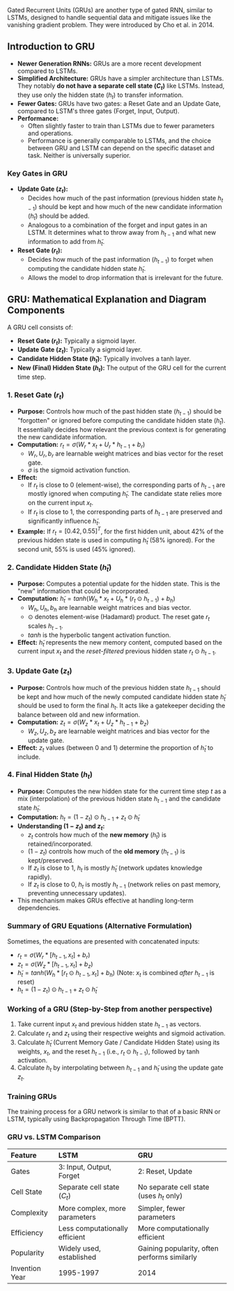 Gated Recurrent Units (GRUs) are another type of gated RNN, similar to LSTMs, designed to handle sequential data and mitigate issues like the vanishing gradient problem. They were introduced by Cho et al. in 2014.

## Introduction to GRU

*   **Newer Generation RNNs:** GRUs are a more recent development compared to LSTMs.
*   **Simplified Architecture:** GRUs have a simpler architecture than LSTMs. They notably **do not have a separate cell state ($C_t$)** like LSTMs. Instead, they use only the hidden state ($h_t$) to transfer information.
*   **Fewer Gates:** GRUs have two gates: a Reset Gate and an Update Gate, compared to LSTM's three gates (Forget, Input, Output).
*   **Performance:**
    *   Often slightly faster to train than LSTMs due to fewer parameters and operations.
    *   Performance is generally comparable to LSTMs, and the choice between GRU and LSTM can depend on the specific dataset and task. Neither is universally superior.
### Key Gates in GRU
*   **Update Gate ($z_t$):**
    *   Decides how much of the past information (previous hidden state $h_{t-1}$) should be kept and how much of the new candidate information ($h̃_t$) should be added.
    *   Analogous to a combination of the forget and input gates in an LSTM. It determines what to throw away from $h_{t-1}$ and what new information to add from $h̃_t$.
*   **Reset Gate ($r_t$):**
    *   Decides how much of the past information ($h_{t-1}$) to forget when computing the candidate hidden state $h̃_t$.
    *   Allows the model to drop information that is irrelevant for the future.

## GRU: Mathematical Explanation and Diagram Components

A GRU cell consists of:
*   **Reset Gate ($r_t$):** Typically a sigmoid layer.
*   **Update Gate ($z_t$):** Typically a sigmoid layer.
*   **Candidate Hidden State ($h̃_t$):** Typically involves a tanh layer.
*   **New (Final) Hidden State ($h_t$):** The output of the GRU cell for the current time step.

### 1. Reset Gate ($r_t$)
*   **Purpose:** Controls how much of the past hidden state ($h_{t-1}$) should be "forgotten" or ignored before computing the candidate hidden state ($h̃_t$). It essentially decides how relevant the previous context is for generating the new candidate information.
*   **Computation:** $r_t = σ(W_r * x_t + U_r * h_{t-1} + b_r)$
    *   $W_r, U_r, b_r$ are learnable weight matrices and bias vector for the reset gate.
    *   $σ$ is the sigmoid activation function.
*   **Effect:**
    *   If $r_t$ is close to 0 (element-wise), the corresponding parts of $h_{t-1}$ are mostly ignored when computing $h̃_t$. The candidate state relies more on the current input $x_t$.
    *   If $r_t$ is close to 1, the corresponding parts of $h_{t-1}$ are preserved and significantly influence $h̃_t$.
*   **Example:** If $r_t = [0.42, 0.55]^T$, for the first hidden unit, about 42% of the previous hidden state is used in computing $h̃_t$ (58% ignored). For the second unit, 55% is used (45% ignored).
### 2. Candidate Hidden State ($h̃_t$)
*   **Purpose:** Computes a potential update for the hidden state. This is the "new" information that could be incorporated.
*   **Computation:** $h̃_t = tanh(W_h * x_t + U_h * (r_t ⊙ h_{t-1}) + b_h)$
    *   $W_h, U_h, b_h$ are learnable weight matrices and bias vector.
    *   $⊙$ denotes element-wise (Hadamard) product. The reset gate $r_t$ scales $h_{t-1}$.
    *   $tanh$ is the hyperbolic tangent activation function.
*   **Effect:** $h̃_t$ represents the new memory content, computed based on the current input $x_t$ and the *reset-filtered* previous hidden state $r_t ⊙ h_{t-1}$.

### 3. Update Gate ($z_t$)
*   **Purpose:** Controls how much of the previous hidden state $h_{t-1}$ should be kept and how much of the newly computed candidate hidden state $h̃_t$ should be used to form the final $h_t$. It acts like a gatekeeper deciding the balance between old and new information.
*   **Computation:** $z_t = σ(W_z * x_t + U_z * h_{t-1} + b_z)$
    *   $W_z, U_z, b_z$ are learnable weight matrices and bias vector for the update gate.
*   **Effect:** $z_t$ values (between 0 and 1) determine the proportion of $h̃_t$ to include.
### 4. Final Hidden State ($h_t$)
*   **Purpose:** Computes the new hidden state for the current time step $t$ as a mix (interpolation) of the previous hidden state $h_{t-1}$ and the candidate state $h̃_t$.
*   **Computation:** $h_t = (1 - z_t) ⊙ h_{t-1} + z_t ⊙ h̃_t$
*   **Understanding $(1 - z_t)$ and $z_t$:**
    *   $z_t$ controls how much of the **new memory** ($h̃_t$) is retained/incorporated.
    *   $(1 - z_t)$ controls how much of the **old memory** ($h_{t-1}$) is kept/preserved.
    *   If $z_t$ is close to 1, $h_t$ is mostly $h̃_t$ (network updates knowledge rapidly).
    *   If $z_t$ is close to 0, $h_t$ is mostly $h_{t-1}$ (network relies on past memory, preventing unnecessary updates).
*   This mechanism makes GRUs effective at handling long-term dependencies.

### Summary of GRU Equations (Alternative Formulation)
Sometimes, the equations are presented with concatenated inputs:
*   $r_t = σ(W_r * [h_{t-1}, x_t] + b_r)$
*   $z_t = σ(W_z * [h_{t-1}, x_t] + b_z)$
*   $h̃_t = tanh(W_h * [r_t ⊙ h_{t-1}, x_t] + b_h)$ (Note: $x_t$ is combined *after* $h_{t-1}$ is reset)
*   $h_t = (1 - z_t) ⊙ h_{t-1} + z_t ⊙ h̃_t$

### Working of a GRU (Step-by-Step from another perspective)
1.  Take current input $x_t$ and previous hidden state $h_{t-1}$ as vectors.
2.  Calculate $r_t$ and $z_t$ using their respective weights and sigmoid activation.
3.  Calculate $h̃_t$ (Current Memory Gate / Candidate Hidden State) using its weights, $x_t$, and the reset $h_{t-1}$ (i.e., $r_t ⊙ h_{t-1}$), followed by tanh activation.
4.  Calculate $h_t$ by interpolating between $h_{t-1}$ and $h̃_t$ using the update gate $z_t$.

### Training GRUs
The training process for a GRU network is similar to that of a basic RNN or LSTM, typically using Backpropagation Through Time (BPTT).

### GRU vs. LSTM Comparison

| Feature        | LSTM                           | GRU                                          |
| :------------- | :----------------------------- | :------------------------------------------- |
| Gates          | 3: Input, Output, Forget       | 2: Reset, Update                             |
| Cell State     | Separate cell state ($C_t$)    | No separate cell state (uses $h_t$ only)     |
| Complexity     | More complex, more parameters  | Simpler, fewer parameters                    |
| Efficiency     | Less computationally efficient | More computationally efficient               |
| Popularity     | Widely used, established       | Gaining popularity, often performs similarly |
| Invention Year | 1995-1997                      | 2014                                         |